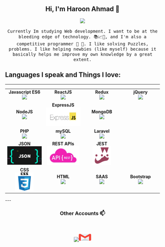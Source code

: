 <h2 align="center"> Hi, I'm Haroon Ahmad 👋 <br/> </h2>

<p align="center"><img width=50% src="https://wompampsupport.azureedge.net/fetchimage?siteId=7575&v=2&jpgQuality=100&width=700&url=https%3A%2F%2Fi.kym-cdn.com%2Fentries%2Ficons%2Ffacebook%2F000%2F021%2F807%2Fig9OoyenpxqdCQyABmOQBZDI0duHk2QZZmWg2Hxd4ro.jpg"></p>

<p align="center"> <samp>Currently Im studying Web development. I want to be at the bleeding edge of technology. 📚📈🔬, and I'm also a competitive programmer 🤩 🎈. I like solving Puzzles, problems. I like helping newbies (like myself) because it basically helps me improve my own knowledge by a great extent. 
  
  
## Languages I speak and Things I love:
<hr/>

<table>
<tbody>
<tr>

<td align="center" width="20%">
<span><b><center>Javascript ES6</center></b></span> 
<img src="https://img.icons8.com/color/2x/javascript.png" height=60px>
</td>

<td align="center" width="20%">
<span><b><center>ReactJS</center></b></span> 
<img height=60px src="https://img.icons8.com/ultraviolet/2x/react.png"> 
</td>

<td align="center" width="20%">
<span><b><center>Redux</center></b></span> 
<img src="https://upload.wikimedia.org/wikipedia/commons/3/30/Redux_Logo.png" height=60px>
</td>

<td align="center" width="20%">
<span><b><center>jQuery</center></b></span> 
<img height=60px src="https://upload.wikimedia.org/wikipedia/en/9/9e/JQuery_logo.svg"> 
</td>

</tr>

<tr>
<td align="center" width="20%">
<span><b><center>NodeJS</center></b></span> 
<img height=60px src="https://img.icons8.com/color/2x/nodejs.png"> 
</td>

<td align="center" width="20%">
<span><b><center>ExpressJS</center></b></span> 
<img height=60px src="assets/express.png"> 
</td>

<td align="center" width="20%">
<span><b><center>MongoDB</center></b></span> 
<img height=60px src="https://upload.wikimedia.org/wikipedia/commons/9/93/MongoDB_Logo.svg"> 
</td>

</tr>

<tr>

<td align="center" width="20%">
<span><b><center>PHP</center></b></span> 
<img src="https://upload.wikimedia.org/wikipedia/commons/2/27/PHP-logo.svg"  height=60px>
</td>

<td align="center" width="20%">
<span><b><center>mySQL</center></b></span> 
<img src="https://upload.wikimedia.org/wikipedia/en/d/dd/MySQL_logo.svg" height=60px>
</td>

<td align="center" width="20%">
<span><b><center>Laravel</center></b></span> 
<img height=60px src="https://upload.wikimedia.org/wikipedia/commons/9/9a/Laravel.svg"> 
</td>

</tr>
<tr>

<td align="center" width="20%">
<span><b><center>JSON</center></b></span> 
<img src="assets/JSON.png" height=60px>
</td>

<td align="center" width="20%">
<span><b><center>REST APIs</center></b></span> 
<img src="assets/api_rest.png" height=60px>
</td>

<td align="center" width="20%">
<span><b><center>JEST</center></b></span> 
<img src="assets/jest-logo.png" height=60px>
</td>

</tr>

<tr>
<td align="center" width="20%">
<span><b><center>CSS</center></b></span> 
<img src="https://raw.githubusercontent.com/devicons/devicon/master/icons/css3/css3-original-wordmark.svg" alt="css3" height=60px/>
</td>

<td align="center" width="20%">
<span><b><center>HTML</center></b></span> 
<img src="https://img.icons8.com/color/2x/html-5.png" height=60px>
</td>

<td align="center" width="20%">
<span><b><center>SAAS</center></b></span> 
<img src="https://upload.wikimedia.org/wikipedia/commons/9/96/Sass_Logo_Color.svg" height=60px>
</td>

<td align="center" width="20%">
<span><b><center>Bootstrap</center></b></span> 
<img src="https://upload.wikimedia.org/wikipedia/commons/b/b2/Bootstrap_logo.svg" height=60px>
</td>

</tr>
</tbody>
</table>
---

<h3 align="center"> Other Accounts 📫 </h3>
<br />
<p align="center">
<a href="https://www.linkedin.com/in/haroon-ahmad-426b3b213/"><img src="https://img.shields.io/badge/linkedin-%230077B5.svg?&style=for-the-badge&logo=linkedin&logoColor=white"/></a><a href="mailto:haroon334@gmail.com"><img src="assets/gmail.png" width= "40px" height="30px"/></a>

</p>
